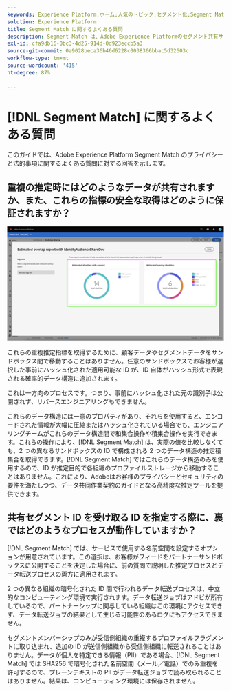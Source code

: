 ```yaml
---
keywords: Experience Platform;ホーム;人気のトピック;セグメント化;Segment Match;segment match
solution: Experience Platform
title: Segment Match に関するよくある質問
description: Segment Match は、Adobe Experience Platformのセグメント共有サービスであり、安全で管理された、プライバシーに配慮した方法で 2 人以上のExperience Platform ユーザーがセグメントデータを交換できるようにします。
exl-id: cfa9db16-0bc3-4d25-914d-0d923eccb5a3
source-git-commit: 0a9028beca36b46d6228c0038366bbac5d32603c
workflow-type: tm+mt
source-wordcount: '415'
ht-degree: 87%

---
```


# [!DNL Segment Match] に関するよくある質問

このガイドでは、Adobe Experience Platform Segment Match のプライバシーと法的事項に関するよくある質問に対する回答を示します。

## 重複の推定時にはどのようなデータが共有されますか、また、これらの指標の安全な取得はどのように保証されますか？

![overlap-report.png](./images/overlap-report.png)

これらの重複推定指標を取得するために、顧客データやセグメントデータをサンドボックス間で移動することはありません。任意のサンドボックスでお客様が選択した事前にハッシュ化された適用可能な ID が、ID 自体がハッシュ形式で表現される確率的データ構造に追加されます。

これは一方向のプロセスです。つまり、事前にハッシュ化された元の識別子は公開されず、リバースエンジニアリングもできません。

これらのデータ構造には一意のプロパティがあり、それらを使用すると、エンコードされた情報が大幅に圧縮またはハッシュ化されている場合でも、エンジニアリングチームがこれらのデータ構造間で和集合操作や積集合操作を実行できます。これらの操作により、[!DNL Segment Match] は、実際の値を比較しなくても、2 つの異なるサンドボックスの ID で構成される 2 つのデータ構造の推定積集合を取得できます。[!DNL Segment Match] ではこれらのデータ構造のみを使用するので、ID が推定目的で各組織のプロファイルストレージから移動することはありません。これにより、Adobeはお客様のプライバシーとセキュリティの要件を満たしつつ、データ共同作業契約のガイドとなる高精度な推定ツールを提供できます。

## 共有セグメント ID を受け取る ID を指定する際に、裏ではどのようなプロセスが動作していますか？

[!DNL Segment Match] では、サービスで使用する名前空間を設定するオプションが用意されています。この選択は、お客様がフィードをパートナーサンドボックスに公開することを決定した場合に、前の質問で説明した推定プロセスとデータ転送プロセスの両方に適用されます。

2 つの異なる組織の暗号化された ID 間で行われるデータ転送プロセスは、中立的なコンピューティング環境で実行されます。データ転送ジョブはアドビが所有しているので、パートナーシップに関与している組織はこの環境にアクセスできず、データ転送ジョブの結果として生じる可能性のあるログにもアクセスできません。

セグメントメンバーシップのみが受信側組織の重複するプロファイルフラグメントに取り込まれ、追加の ID が送信側組織から受信側組織に転送されることはありません。データが個人を特定できる情報（PII）である場合、[!DNL Segment Match] では SHA256 で暗号化された名前空間（メール／電話）でのみ重複を許可するので、プレーンテキストの PII がデータ転送ジョブで読み取られることはありません。結果は、コンピューティング環境には保存されません。
